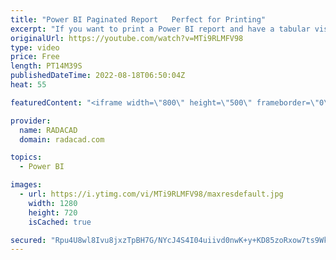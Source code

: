```yaml
---
title: "Power BI Paginated Report   Perfect for Printing"
excerpt: "If you want to print a Power BI report and have a tabular visual in your report (such as a table or matrix), then your options are limited. Fortunately, Power BI Paginated report can help with that. In this article and video, I’ll explain the paginated report and the differences between that and a normal"
originalUrl: https://youtube.com/watch?v=MTi9RLMFV98
type: video
price: Free
length: PT14M39S
publishedDateTime: 2022-08-18T06:50:04Z
heat: 55

featuredContent: "<iframe width=\"800\" height=\"500\" frameborder=\"0\" src=\"https://www.youtube.com/embed/MTi9RLMFV98\" allow=\"accelerometer; autoplay; encrypted-media; gyroscope; picture-in-picture\" allowfullscreen></iframe>"

provider:
  name: RADACAD
  domain: radacad.com

topics:
  - Power BI

images:
  - url: https://i.ytimg.com/vi/MTi9RLMFV98/maxresdefault.jpg
    width: 1280
    height: 720
    isCached: true

secured: "Rpu4U8wl8Ivu8jxzTpBH7G/NYcJ4S4I04uiivd0nwK+y+KD85zoRxow7ts9WkM2kgmGGWp7X1mOMI5k4A3PQbb3Xa7FxZ6vOhB37wqcpQJQ/GsAV/8wfosOSiVyzsBjIsQgCpfX8ujQ/c8fq/xeukiDJ4BdJpx4Mhp0+4fMt7WjCkqzbqMfCK2B5y4CSsDyF/Q6FAN63F+S1fojGESio7Aq7MqyxrC66rI3q2JDrq3aOOyOgGP/NG27jM05iRKeKdq1QNFWEzfFNUKwlb53ig6RBTLF9ihXHJi6oAiczM4rrfoUboOUlY+yWLXjjQeQw7ScLd0jlqcrnTdxnJaww6uuaWcCFtyDWxrsckpZhFkfsYia95gYyROjLwPRVFs/twddDOaR5DxoGUn3fJjtCdRlUJFnVa7MLKBkG5xOhXh0=;KepE9bO64LvDJytAJr1Edw=="
---
```


